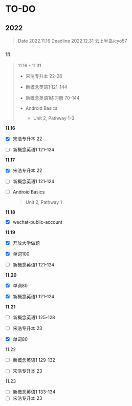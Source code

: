 # TO-DO

## 2022

> Date 2022.11.16
> Deadline 2022.12.31
> 云上半岛/cyo57

### 11

> 11.16 - 11.31
> 
> - 宋浩专升本 22-26
> 
> - 新概念英语1 121-144
> 
> - 新概念英语1练习册 70-144
> 
> - Android Basics
>   
>   - Unit 2, Pathway 1-3

**11.16**

- [x] 宋浩专升本 22

- [ ] 新概念英语1 121-124

**11.17**

- [x] 宋浩专升本 22

- [ ] 新概念英语1 121-124

- [ ] Android Basics
  
  > Unit 2, Pathway 1

**11.18**

- [x] wechat-public-account

**11.19**

- [x] 开放大学做题

- [x] 单词100

- [ ] 新概念英语1 121-124

**11.20**

- [x] 单词80

- [x] 新概念英语1 121-124

**11.21**

- [ ] 新概念英语1 125-128

- [ ] 宋浩专升本 23

- [x] 单词80

11.22

- [ ] 新概念英语1 129-132

- [ ] 宋浩专升本 23

11.23

- [ ] 新概念英语1 133-134
- [ ] 宋浩专升本 23
